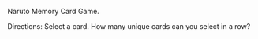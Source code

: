 Naruto Memory Card Game. 

Directions: Select a card. How many unique cards can you select in a row?